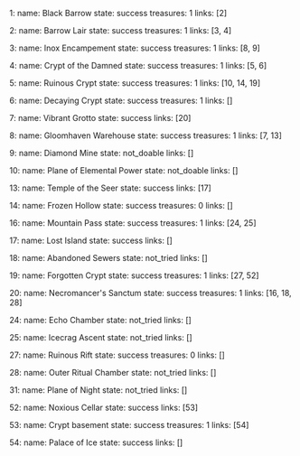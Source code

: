 1:
  name: Black Barrow
  state: success
  treasures: 1
  links: [2]

2:
  name: Barrow Lair
  state: success
  treasures: 1
  links: [3, 4]

3:
  name: Inox Encampement
  state: success
  treasures: 1
  links: [8, 9]

4:
  name: Crypt of the Damned
  state: success
  treasures: 1
  links: [5, 6]

5:
  name: Ruinous Crypt
  state: success
  treasures: 1
  links: [10, 14, 19]

6:
  name: Decaying Crypt
  state: success
  treasures: 1
  links: []

7:
  name: Vibrant Grotto
  state: success
  links: [20]

8:
  name: Gloomhaven Warehouse
  state: success
  treasures: 1
  links: [7, 13]

9:
  name: Diamond Mine
  state: not_doable
  links: []

10:
  name: Plane of Elemental Power
  state: not_doable
  links: []

13:
  name: Temple of the Seer
  state: success
  links: [17]

14:
  name: Frozen Hollow
  state: success
  treasures: 0
  links: []

16:
  name: Mountain Pass
  state: success
  treasures: 1
  links: [24, 25]

17:
  name: Lost Island
  state: success
  links: []

18:
  name: Abandoned Sewers
  state: not_tried
  links: []

19:
  name: Forgotten Crypt
  state: success
  treasures: 1
  links: [27, 52]

20:
  name: Necromancer's Sanctum
  state: success
  treasures: 1
  links: [16, 18, 28]

24:
  name: Echo Chamber
  state: not_tried
  links: []

25:
  name: Icecrag Ascent
  state: not_tried
  links: []

27:
  name: Ruinous Rift
  state: success
  treasures: 0
  links: []

28:
  name: Outer Ritual Chamber
  state: not_tried
  links: []

31:
  name: Plane of Night
  state: not_tried
  links: []

52:
  name: Noxious Cellar
  state: success
  links: [53]

53:
  name: Crypt basement
  state: success
  treasures: 1
  links: [54]

54:
  name: Palace of Ice
  state: success
  links: []
